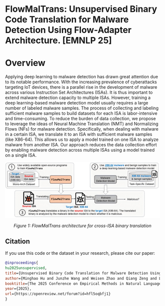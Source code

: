 # FlowMalTrans: Unsupervised Binary Code Translation for Malware Detection Using Flow-Adapter Architecture. [EMNLP 25]

# Overview

Applying deep learning to malware detection has drawn great attention due to its notable performance. With the increasing prevalence of cyberattacks targeting IoT devices, there is a parallel rise in the development of malware across various Instruction Set Architectures (ISAs). It is thus important to extend malware detection capacity to multiple ISAs. However, training a deep learning-based malware detection model usually requires a large number of labeled malware samples. The process of collecting and labeling sufficient malware samples to build datasets for each ISA is labor-intensive and time-consuming. To reduce the burden of data collection, we propose to leverage the ideas of Neural Machine Translation (NMT) and Normalizing Flows (NFs) for malware detection. Specifically, when dealing with malware in a certain ISA, we translate it to an ISA with sufficient malware samples (like X86-64). This allows us to apply a model trained on one ISA to analyze malware from another ISA. Our approach reduces the data collection effort by enabling malware detection across multiple ISAs using a model trained on a single ISA.
<!-- Center the image -->
<p align="center">
  <img src="overview.png" alt="FlowMalTrans Architecture" width="1100"/>
</p>
<!-- Add caption -->
<p align="center">
  <em>Figure 1: FlowMalTrans architecture for cross-ISA binary translation</em>
</p>

## Citation

If you use this code or the dataset in your research, please cite our paper:

```bibtex
@inproceedings{
hu2025unsupervised,
title={Unsupervised Binary Code Translation for Malware Detection Using Flow-Adapter Architecture},
author={Minghao Hu and Junzhe Wang and Weisen Zhao and Qiang Zeng and Lannan Luo},
booktitle={The 2025 Conference on Empirical Methods in Natural Language Processing},
year={2025},
url={https://openreview.net/forum?id=hfl5oqbfj1}
}
```

